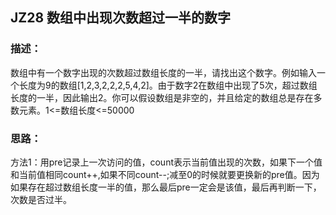 ## JZ28 数组中出现次数超过一半的数字
### 描述：
数组中有一个数字出现的次数超过数组长度的一半，请找出这个数字。例如输入一个长度为9的数组[1,2,3,2,2,2,5,4,2]。由于数字2在数组中出现了5次，超过数组长度的一半，因此输出2。你可以假设数组是非空的，并且给定的数组总是存在多数元素。1<=数组长度<=50000

### 思路：
方法1：用pre记录上一次访问的值，count表示当前值出现的次数，如果下一个值和当前值相同count++,如果不同count--;减至0的时候就要更换新的pre值。因为如果存在超过数组长度一半的值，那么最后pre一定会是该值，最后再判断一下，次数是否过半。